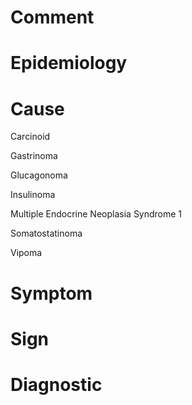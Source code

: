 # Comment

# Epidemiology

# Cause

Carcinoid

Gastrinoma

Glucagonoma

Insulinoma

Multiple Endocrine Neoplasia Syndrome 1

Somatostatinoma

Vipoma

# Symptom

# Sign

# Diagnostic
